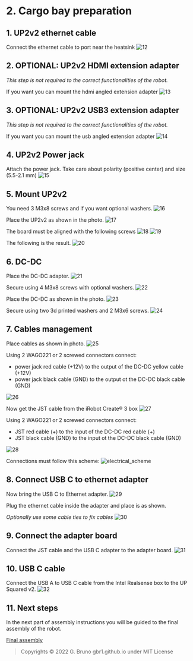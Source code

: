 # 2. Cargo bay preparation

## 1. UP2v2 ethernet cable
Connect the ethernet cable to port near the heatsink
![12](./images/upcreate3_assembly_00012.jpeg)

## 2. OPTIONAL: UP2v2 HDMI extension adapter
_This step is not required to the correct functionalities of the robot._

If you want you can mount the hdmi angled extension adapter
![13](./images/upcreate3_assembly_00013.jpeg)

## 3. OPTIONAL: UP2v2 USB3 extension adapter
_This step is not required to the correct functionalities of the robot._

If you want you can mount the usb angled extension adapter
![14](./images/upcreate3_assembly_00014.jpeg)

## 4. UP2v2 Power jack

Attach the power jack. Take care about polarity (positive center) and size (5.5-2.1 mm)
![15](./images/upcreate3_assembly_00015.jpeg)

## 5. Mount UP2v2 

You need 3 M3x8 screws and if you want optional washers.
![16](./images/upcreate3_assembly_00016.jpeg)

Place the UP2v2 as shown in the photo.
![17](./images/upcreate3_assembly_00017.jpeg)

The board must be aligned with the following screws
![18](./images/upcreate3_assembly_00018.jpeg)
![19](./images/upcreate3_assembly_00019.jpeg)

The following is the result.
![20](./images/upcreate3_assembly_00020.jpeg)


## 6. DC-DC

Place the DC-DC adapter.
![21](./images/upcreate3_assembly_00021.jpeg)

Secure using 4 M3x8 screws with optional washers.
![22](./images/upcreate3_assembly_00022.jpeg)

Place the DC-DC as shown in the photo.
![23](./images/upcreate3_assembly_00023.jpeg)

Secure using two 3d printed washers and 2 M3x6 screws.
![24](./images/upcreate3_assembly_00024.jpeg)

## 7. Cables management

Place cables as shown in photo.
![25](./images/upcreate3_assembly_00025.jpeg)

Using 2 WAGO221 or 2 screwed connectors connect:
- power jack red cable (+12V) to the output of the DC-DC yellow cable (+12V)
- power jack black cable (GND) to the output ot the DC-DC black cable (GND)

![26](./images/upcreate3_assembly_00026.jpeg)

Now get the JST cable from the iRobot Create® 3 box
![27](./images/upcreate3_assembly_00027.jpeg)

Using 2 WAGO221 or 2 screwed connectors connect:
- JST red cable (+) to the input of the DC-DC red cable (+)
- JST black cable (GND) to the input ot the DC-DC black cable (GND)

![28](./images/upcreate3_assembly_00028.jpeg)

Connections must follow this scheme:
![electrical_scheme](../docs/schemes/electrical_connections.drawio.png)


## 8. Connect USB C to ethernet adapter

Now bring the USB C to Ethernet adapter.
![29](./images/upcreate3_assembly_00029.jpeg)

Plug the ethernet cable inside the adapter and place is as shown.

_Optionally use some cable ties to fix cables_
![30](./images/upcreate3_assembly_00030.jpeg)


## 9. Connect the adapter board

Connect the JST cable and the USB C adapter to the adapter board.
![31](./images/upcreate3_assembly_00031.jpeg)

## 10. USB C cable

Connect the USB A to USB C cable from the Intel Realsense box to the UP Squared v2.
![32](./images/upcreate3_assembly_00032.jpeg)

## 11. Next steps

In the next part of assembly instructions you will be guided to the final assembly of the robot.

[Final assembly](03_final_assembly.md)

>Copyrights © 2022 G. Bruno gbr1.github.io under MIT License
